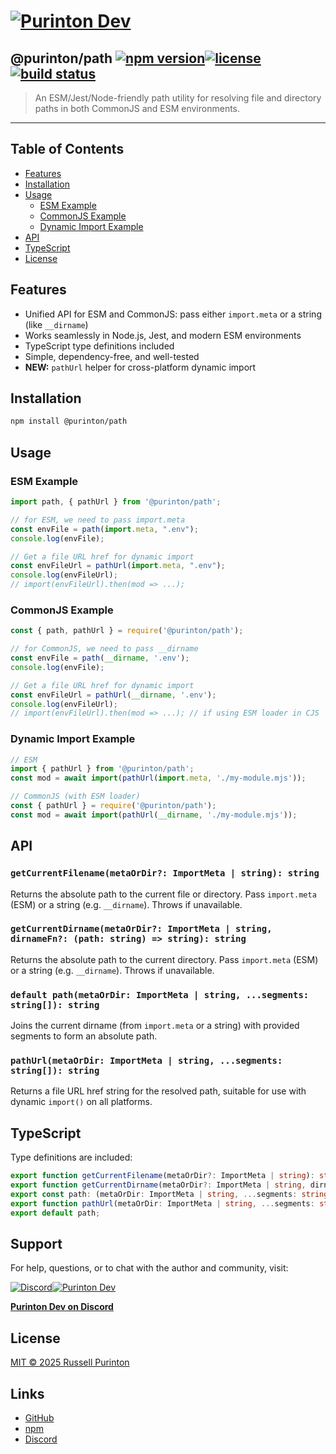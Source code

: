 # [![Purinton Dev](https://purinton.us/logos/brand.png)](https://discord.gg/QSBxQnX7PF)

## @purinton/path [![npm version](https://img.shields.io/npm/v/@purinton/path.svg)](https://www.npmjs.com/package/@purinton/path)[![license](https://img.shields.io/github/license/purinton/path.svg)](LICENSE)[![build status](https://github.com/purinton/path/actions/workflows/nodejs.yml/badge.svg)](https://github.com/purinton/path/actions)

> An ESM/Jest/Node-friendly path utility for resolving file and directory paths in both CommonJS and ESM environments.

---

## Table of Contents

- [Features](#features)
- [Installation](#installation)
- [Usage](#usage)
  - [ESM Example](#esm-example)
  - [CommonJS Example](#commonjs-example)
  - [Dynamic Import Example](#dynamic-import-example)
- [API](#api)
- [TypeScript](#typescript)
- [License](#license)

## Features

- Unified API for ESM and CommonJS: pass either `import.meta` or a string (like `__dirname`)
- Works seamlessly in Node.js, Jest, and modern ESM environments
- TypeScript type definitions included
- Simple, dependency-free, and well-tested
- **NEW:** `pathUrl` helper for cross-platform dynamic import

## Installation

```bash
npm install @purinton/path
```

## Usage

### ESM Example

```js
import path, { pathUrl } from '@purinton/path';

// for ESM, we need to pass import.meta
const envFile = path(import.meta, ".env");
console.log(envFile);

// Get a file URL href for dynamic import
const envFileUrl = pathUrl(import.meta, ".env");
console.log(envFileUrl);
// import(envFileUrl).then(mod => ...);
```

### CommonJS Example

```js
const { path, pathUrl } = require('@purinton/path');

// for CommonJS, we need to pass __dirname
const envFile = path(__dirname, '.env');
console.log(envFile);

// Get a file URL href for dynamic import
const envFileUrl = pathUrl(__dirname, '.env');
console.log(envFileUrl);
// import(envFileUrl).then(mod => ...); // if using ESM loader in CJS
```

### Dynamic Import Example

```js
// ESM
import { pathUrl } from '@purinton/path';
const mod = await import(pathUrl(import.meta, './my-module.mjs'));

// CommonJS (with ESM loader)
const { pathUrl } = require('@purinton/path');
const mod = await import(pathUrl(__dirname, './my-module.mjs'));
```

## API

### `getCurrentFilename(metaOrDir?: ImportMeta | string): string`

Returns the absolute path to the current file or directory. Pass `import.meta` (ESM) or a string (e.g. `__dirname`). Throws if unavailable.

### `getCurrentDirname(metaOrDir?: ImportMeta | string, dirnameFn?: (path: string) => string): string`

Returns the absolute path to the current directory. Pass `import.meta` (ESM) or a string (e.g. `__dirname`). Throws if unavailable.

### `default path(metaOrDir: ImportMeta | string, ...segments: string[]): string`

Joins the current dirname (from `import.meta` or a string) with provided segments to form an absolute path.

### `pathUrl(metaOrDir: ImportMeta | string, ...segments: string[]): string`

Returns a file URL href string for the resolved path, suitable for use with dynamic `import()` on all platforms.

## TypeScript

Type definitions are included:

```ts
export function getCurrentFilename(metaOrDir?: ImportMeta | string): string;
export function getCurrentDirname(metaOrDir?: ImportMeta | string, dirnameFn?: (path: string) => string): string;
export const path: (metaOrDir: ImportMeta | string, ...segments: string[]) => string;
export function pathUrl(metaOrDir: ImportMeta | string, ...segments: string[]): string;
export default path;
```

## Support

For help, questions, or to chat with the author and community, visit:

[![Discord](https://purinton.us/logos/discord_96.png)](https://discord.gg/QSBxQnX7PF)[![Purinton Dev](https://purinton.us/logos/purinton_96.png)](https://discord.gg/QSBxQnX7PF)

**[Purinton Dev on Discord](https://discord.gg/QSBxQnX7PF)**

## License

[MIT © 2025 Russell Purinton](LICENSE)

## Links

- [GitHub](https://github.com/purinton/path)
- [npm](https://www.npmjs.com/package/@purinton/path)
- [Discord](https://discord.gg/QSBxQnX7PF)
